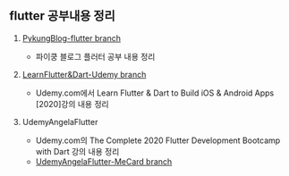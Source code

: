 ## flutter 공부내용 정리

1. [PykungBlog-flutter branch](https://github.com/zeus0007/flutterapp_study/tree/pykungBlog-flutter)

   - 파이쿵 블로그 플러터 공부 내용 정리

2. [LearnFlutter&Dart-Udemy branch](https://github.com/zeus0007/flutterapp_study/tree/LearnFlutterUdemy)

   - Udemy.com에서 Learn Flutter & Dart to Build iOS & Android Apps [2020]강의 내용 정리

3. UdemyAngelaFlutter
   - Udemy.com의 The Complete 2020 Flutter Development Bootcamp with Dart 강의 내용 정리
   - [UdemyAngelaFlutter-MeCard branch](https://github.com/zeus0007/flutterapp_study/tree/UdemyAngelaFlutter-MeCard)
